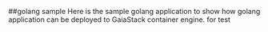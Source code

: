 ##golang sample
Here is the sample golang application to show how golang application can be deployed to GaiaStack container engine. for test
